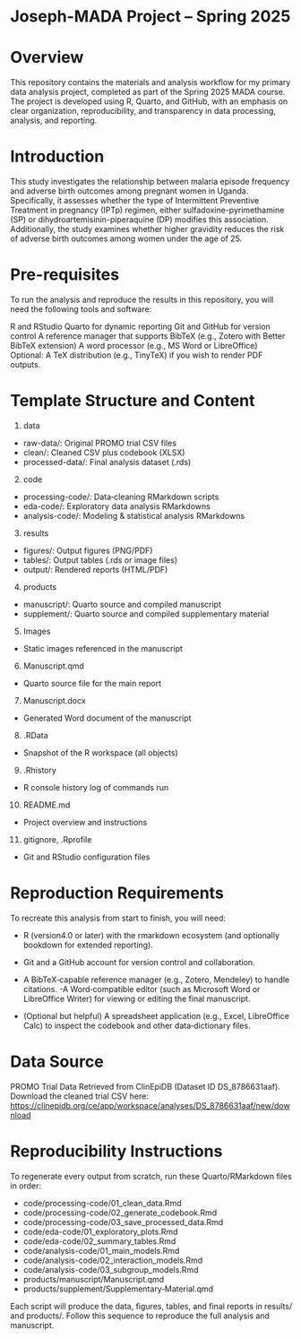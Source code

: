 # Joseph-MADA Project – Spring 2025
 
# Overview
This repository contains the materials and analysis workflow for my primary data analysis project, completed as part of the Spring 2025 MADA course. The project is developed using R, Quarto, and GitHub, with an emphasis on clear organization, reproducibility, and transparency in data processing, analysis, and reporting.

# Introduction
This study investigates the relationship between malaria episode frequency and adverse birth outcomes among pregnant women in Uganda. Specifically, it assesses whether the type of Intermittent Preventive Treatment in pregnancy (IPTp) regimen, either sulfadoxine-pyrimethamine (SP) or dihydroartemisinin-piperaquine (DP) modifies this association. Additionally, the study examines whether higher gravidity reduces the risk of adverse birth outcomes among women under the age of 25.

# Pre-requisites
To run the analysis and reproduce the results in this repository, you will need the following tools and software:

R and RStudio
Quarto for dynamic reporting
Git and GitHub for version control
A reference manager that supports BibTeX (e.g., Zotero with Better BibTeX extension)
A word processor (e.g., MS Word or LibreOffice)
Optional: A TeX distribution (e.g., TinyTeX) if you wish to render PDF outputs.







# Template Structure and Content

1. data
  - raw-data/: Original PROMO trial CSV files
  - clean/: Cleaned CSV plus codebook (XLSX)
  - processed-data/: Final analysis dataset (.rds)
  
2. code
  - processing-code/: Data‐cleaning RMarkdown scripts
  - eda-code/: Exploratory data analysis RMarkdowns
  - analysis-code/: Modeling & statistical analysis RMarkdowns

3. results
  - figures/: Output figures (PNG/PDF)
  - tables/: Output tables (.rds or image files)
  - output/: Rendered reports (HTML/PDF)

4. products
  - manuscript/: Quarto source and compiled manuscript
  - supplement/: Quarto source and compiled supplementary material

5. Images
  - Static images referenced in the manuscript

6. Manuscript.qmd
  - Quarto source file for the main report

7. Manuscript.docx
  - Generated Word document of the manuscript

8. .RData
  - Snapshot of the R workspace (all objects)

9. .Rhistory
  - R console history log of commands run

10. README.md
  - Project overview and instructions

11. gitignore, .Rprofile
  -  Git and RStudio configuration files



# Reproduction Requirements

To recreate this analysis from start to finish, you will need:
- R (version4.0 or later) with the rmarkdown ecosystem (and optionally bookdown for extended reporting).
- Git and a GitHub account for version control and collaboration.
- A BibTeX‑capable reference manager (e.g., Zotero, Mendeley) to handle citations.
-A Word‑compatible editor (such as Microsoft Word or LibreOffice Writer) for viewing or editing the final manuscript.

- (Optional but helpful) A spreadsheet application (e.g., Excel, LibreOffice Calc) to inspect the codebook and other data‐dictionary files.




# Data Source
PROMO Trial Data
Retrieved from ClinEpiDB (Dataset ID DS_8786631aaf). Download the cleaned trial CSV here:
https://clinepidb.org/ce/app/workspace/analyses/DS_8786631aaf/new/download





# Reproducibility Instructions
To regenerate every output from scratch, run these Quarto/RMarkdown files in order:
- code/processing-code/01_clean_data.Rmd
- code/processing-code/02_generate_codebook.Rmd
- code/processing-code/03_save_processed_data.Rmd
- code/eda-code/01_exploratory_plots.Rmd
- code/eda-code/02_summary_tables.Rmd
- code/analysis-code/01_main_models.Rmd
- code/analysis-code/02_interaction_models.Rmd
- code/analysis-code/03_subgroup_models.Rmd
- products/manuscript/Manuscript.qmd
- products/supplement/Supplementary‑Material.qmd

Each script will produce the data, figures, tables, and final reports in results/ and products/. Follow this sequence to reproduce the full analysis and manuscript.


